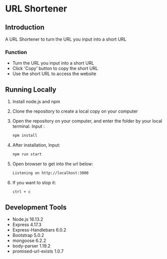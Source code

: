 # URL Shortener

## Introduction

A URL Shortener to turn the URL you input into a short URL

### Function

- Turn the URL you input into a short URL
- Click 'Copy' button to copy the short URL  
- Use the short URL to access the website


## Running Locally


1. Install node.js and npm
2. Clone the repository to create a local copy on your computer 
3. Open the repository on your computer, and enter the folder by your local terminal. Input :

   ```bash
   npm install
   ```

4. After installation, Input:

   ```bash
   npm run start
   ```

5. Open browser to get into the url below:

   ```bash
   Listening on http://localhost:3000
   ```

6. If you want to stop it: 

   ```bash
   ctrl + c
   ```

## Development Tools

- Node.js 16.13.2
- Express 4.17.3
- Express-Handlebars 6.0.2
- Bootstrap 5.0.2
- mongoose 6.2.2
- body-parser 1.19.2
- promised-url-exists 1.0.7
